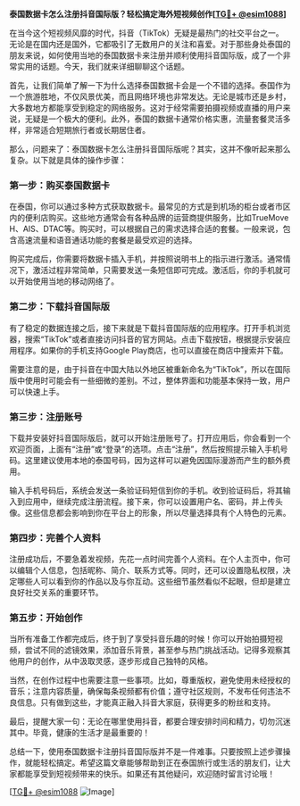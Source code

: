 **泰国数据卡怎么注册抖音国际版？轻松搞定海外短视频创作[[TG💪+ @esim1088](https://t.me/s/esim1088)]**

在当今这个短视频风靡的时代，抖音（TikTok）无疑是最热门的社交平台之一。无论是在国内还是国外，它都吸引了无数用户的关注和喜爱。对于那些身处泰国的朋友来说，如何使用当地的泰国数据卡来注册并顺利使用抖音国际版，成了一个非常实用的话题。今天，我们就来详细聊聊这个话题。

首先，让我们简单了解一下为什么选择泰国数据卡会是一个不错的选择。泰国作为一个旅游胜地，不仅风景优美，而且网络环境也非常发达。无论是城市还是乡村，大多数地方都能享受到稳定的网络服务。这对于经常需要拍摄视频或直播的用户来说，无疑是一个极大的便利。此外，泰国的数据卡通常价格实惠，流量套餐灵活多样，非常适合短期旅行者或长期居住者。

那么，问题来了：泰国数据卡怎么注册抖音国际版呢？其实，这并不像听起来那么复杂。以下就是具体的操作步骤：

### 第一步：购买泰国数据卡

在泰国，你可以通过多种方式获取数据卡。最常见的方式是到机场的柜台或者市区内的便利店购买。这些地方通常会有各种品牌的运营商提供服务，比如TrueMove H、AIS、DTAC等。购买时，可以根据自己的需求选择合适的套餐。一般来说，包含高速流量和语音通话功能的套餐是最受欢迎的选择。

购买完成后，你需要将数据卡插入手机，并按照说明书上的指示进行激活。通常情况下，激活过程非常简单，只需要发送一条短信即可完成。激活后，你的手机就可以开始使用当地的移动网络了。

### 第二步：下载抖音国际版

有了稳定的数据连接之后，接下来就是下载抖音国际版的应用程序。打开手机浏览器，搜索“TikTok”或者直接访问抖音的官方网站。点击下载按钮，根据提示安装应用程序。如果你的手机支持Google Play商店，也可以直接在商店中搜索并下载。

需要注意的是，由于抖音在中国大陆以外地区被重新命名为“TikTok”，所以在国际版中使用时可能会有一些细微的差别。不过，整体界面和功能基本保持一致，用户可以快速上手。

### 第三步：注册账号

下载并安装好抖音国际版后，就可以开始注册账号了。打开应用后，你会看到一个欢迎页面，上面有“注册”或“登录”的选项。点击“注册”，然后按照提示输入手机号码。这里建议使用本地的泰国号码，因为这样可以避免因国际漫游而产生的额外费用。

输入手机号码后，系统会发送一条验证码短信到你的手机。收到验证码后，将其输入到应用中，继续完成注册流程。接下来，你可以设置用户名、密码，并上传头像。这些信息都会影响到你在平台上的形象，所以尽量选择具有个人特色的元素。

### 第四步：完善个人资料

注册成功后，不要急着发视频，先花一点时间完善个人资料。在个人主页中，你可以编辑个人信息，包括昵称、简介、联系方式等。同时，还可以设置隐私权限，决定哪些人可以看到你的作品以及与你互动。这些细节虽然看似不起眼，但却是建立良好社交关系的重要环节。

### 第五步：开始创作

当所有准备工作都完成后，终于到了享受抖音乐趣的时候！你可以开始拍摄短视频，尝试不同的滤镜效果，添加音乐背景，甚至参与热门挑战活动。记得多观察其他用户的创作，从中汲取灵感，逐步形成自己独特的风格。

当然，在创作过程中也需要注意一些事项。比如，尊重版权，避免使用未经授权的音乐；注意内容质量，确保每条视频都有价值；遵守社区规则，不发布任何违法不良信息。只有做到这些，才能真正融入抖音大家庭，获得更多的粉丝和支持。

最后，提醒大家一句：无论在哪里使用抖音，都要合理安排时间和精力，切勿沉迷其中。毕竟，健康的生活才是最重要的！

总结一下，使用泰国数据卡注册抖音国际版并不是一件难事。只要按照上述步骤操作，就能轻松搞定。希望这篇文章能够帮助到正在泰国旅行或生活的朋友们，让大家都能享受到短视频带来的快乐。如果还有其他疑问，欢迎随时留言讨论哦！

[[TG💪+ @esim1088](https://t.me/s/esim1088) ![Image](https://i.postimg.cc/4NQfJmqS/Snipaste-2025-05-13-00-14-12.png)]